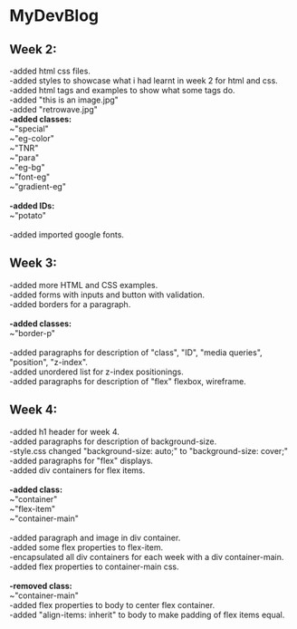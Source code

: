 # MyDevBlog
## Week 2:
-added html css files.\
-added styles to showcase what i had learnt in week 2 for html and css.\
-added html tags and examples to show what some tags do.\
-added "this is an image.jpg"\
-added "retrowave.jpg"\
**-added classes:**\
~"special"\
~"eg-color"\
~"TNR"\
~"para"\
~"eg-bg"\
~"font-eg"\
~"gradient-eg"\
\
**-added IDs:**\
~"potato"\
\
-added imported google fonts.

## Week 3:
-added more HTML and CSS examples.\
-added forms with inputs and button with validation.\
-added borders for a paragraph.\
\
**-added classes:**\
~"border-p"\
\
-added paragraphs for description of "class", "ID", "media queries", "position", "z-index".\
-added unordered list for z-index positionings.\
-added paragraphs for description of "flex" flexbox, wireframe.

## Week 4:
-added h1 header for week 4.\
-added paragraphs for description of background-size.\
-style.css changed "background-size: auto;" to "background-size: cover;"\
-added paragraphs for "flex" displays.\
-added div containers for flex items.\
\
**-added class:**\
~"container"\
~"flex-item"\
~"container-main"\
\
-added paragraph and image in div container.\
-added some flex properties to flex-item.\
-encapsulated all div containers for each week with a div container-main.\
-added flex properties to container-main css.\
\
**-removed class:**\
~"container-main"\
-added flex properties to body to center flex container.\
-added "align-items: inherit" to body to make padding of flex items equal.